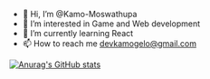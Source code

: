 - 👋 Hi, I’m @Kamo-Moswathupa
- 👀 I’m interested in Game and Web development
- 🌱 I’m currently learning React
- 📫 How to reach me devkamogelo@gmail.com

[![Anurag's GitHub stats](https://github-readme-stats.vercel.app/api?devkamogelo=anuraghazra)](https://github.com/anuraghazra/github-readme-stats)
<!---
Kamo-Moswathupa/Kamo-Moswathupa is a ✨ special ✨ repository because its `README.md` (this file) appears on your GitHub profile.
You can click the Preview link to take a look at your changes.
--->
